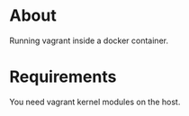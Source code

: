 About
=====

Running vagrant inside a docker container.

Requirements
============

You need vagrant kernel modules on the host.
